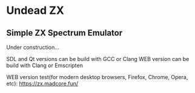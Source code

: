 # Undead ZX 
## Simple ZX Spectrum Emulator

Under construction...

SDL and Qt versions can be build with GCC or Clang 
WEB version can be build with Clang or Emscripten 

WEB version test(for modern desktop browsers, Firefox, Chrome, Opera, etc):
 https://zx.madcore.fun/ 
